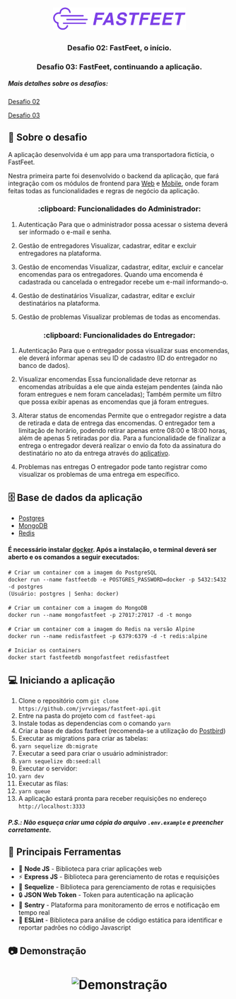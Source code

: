 <h1 align="center">
  <img alt="Fastfeet" title="Fastfeet" src=".github/logo.png" width="300px" />
</h1>

<h3 align="center">
  Desafio 02: FastFeet, o início.
</h3>
<h3 align="center">
  Desafio 03: FastFeet, continuando a aplicação.
</h3>

##### Mais detalhes sobre os desafios:
[Desafio 02](https://github.com/Rocketseat/bootcamp-gostack-desafio-02)

[Desafio 03](https://github.com/Rocketseat/bootcamp-gostack-desafio-03)

## :rocket: Sobre o desafio

A aplicação desenvolvida é um app para uma transportadora fictícia, o FastFeet.

Nestra primeira parte foi desenvolvido o backend da aplicação, que fará integração com os módulos de frontend para [Web](https://github.com/jvrviegas/fastfeet-web) e [Mobile](https://github.com/jvrviegas/fastfeet-mobile), onde foram feitas todas as funcionalidades e regras de negócio da aplicação.

<h3 align="center">
  :clipboard: Funcionalidades do Administrador:
</h3>

1. Autenticação
Para que o administrador possa acessar o sistema deverá ser informado o e-mail e senha.

2. Gestão de entregadores
Visualizar, cadastrar, editar e excluir entregadores na plataforma.

3. Gestão de encomendas
Visualizar, cadastrar, editar, excluir e cancelar encomendas para os entregadores.
Quando uma encomenda é cadastrada ou cancelada o entregador recebe um e-mail informando-o.

4. Gestão de destinatários
Visualizar, cadastrar, editar e excluir destinatários na plataforma.

5. Gestão de problemas
Visualizar problemas de todas as encomendas.

<h3 align="center">
  :clipboard: Funcionalidades do Entregador:
</h3>

1. Autenticação
Para que o entregador possa visualizar suas encomendas, ele deverá informar apenas seu ID de cadastro (ID do entregador no banco de dados).

2. Visualizar encomendas
Essa funcionalidade deve retornar as encomendas atribuídas a ele que ainda estejam pendentes (ainda não foram entregues e nem foram canceladas);
Também permite um filtro que possa exibir apenas as encomendas que já foram entregues.

3. Alterar status de encomendas
Permite que o entregador registre a data de retirada e data de entrega das encomendas. 
O entregador tem a limitação de horário, podendo retirar apenas entre 08:00 e 18:00 horas, além de apenas 5 retiradas por dia.
Para a funcionalidade de finalizar a entrega o entregador deverá realizar o envio da foto da assinatura do destinatário no ato da entrega através do [aplicativo](https://github.com/jvrviegas/fastfeet-mobile).

4. Problemas nas entregas
O entregador pode tanto registrar como visualizar os problemas de uma entrega em específico.

## 🗄️ Base de dados da aplicação
- [Postgres](https://github.com/postgres/postgres)
- [MongoDB](https://www.mongodb.com/)
- [Redis](https://redis.io/)

#### É necessário instalar [docker](https://www.docker.com/). Após a instalação, o terminal deverá ser aberto e os comandos a seguir executados:

```
# Criar um container com a imagem do PostgreSQL
docker run --name fastfeetdb -e POSTGRES_PASSWORD=docker -p 5432:5432 -d postgres
(Usuário: postgres | Senha: docker)

# Criar um container com a imagem do MongoDB
docker run --name mongofastfeet -p 27017:27017 -d -t mongo

# Criar um container com a imagem do Redis na versão Alpine
docker run --name redisfastfeet -p 6379:6379 -d -t redis:alpine

# Iniciar os containers
docker start fastfeetdb mongofastfeet redisfastfeet

```

## :computer: Iniciando a aplicação

1. Clone o repositório com `git clone https://github.com/jvrviegas/fastfeet-api.git`
2. Entre na pasta do projeto com `cd fastfeet-api`
3. Instale todas as dependencias com o comando `yarn`
4. Criar a base de dados fastfeet (recomenda-se a utilização do [Postbird](https://www.electronjs.org/apps/postbird))
5. Executar as migrations para criar as tabelas:
6. `yarn sequelize db:migrate`
7. Executar a seed para criar o usuário administrador: 
8. `yarn sequelize db:seed:all`
7. Executar o servidor:
8. `yarn dev` 
9. Executar as filas:
10. `yarn queue`
11. A aplicação estará pronta para receber requisições no endereço `http://localhost:3333`

##### P.S.: Não esqueça criar uma cópia do arquivo `.env.example` e preencher corretamente.

## :hammer: Principais Ferramentas

- :green_book: **Node JS** - Biblioteca para criar aplicações web
- :zap: **Express JS** - Biblioteca para gerenciamento de rotas e requisições
- :large_blue_diamond: **Sequelize** - Biblioteca para gerenciamento de rotas e requisições
- :lock: **JSON Web Token** - Token para autenticação na aplicação
- 📛 **Sentry** - Plataforma para monitoramento de erros e notificação em tempo real
- 📄 **ESLint** - Biblioteca para análise de código estática para identificar e reportar padrões no código Javascript

## :camera: Demonstração
<h1 align="center">
  <img alt="Demonstração" src=""
 />
</h1>


